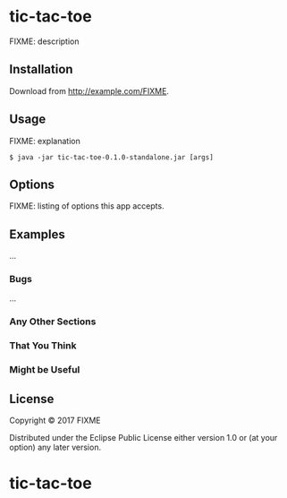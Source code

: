 # tic-tac-toe

FIXME: description

## Installation

Download from http://example.com/FIXME.

## Usage

FIXME: explanation

    $ java -jar tic-tac-toe-0.1.0-standalone.jar [args]

## Options

FIXME: listing of options this app accepts.

## Examples

...

### Bugs

...

### Any Other Sections
### That You Think
### Might be Useful

## License

Copyright © 2017 FIXME

Distributed under the Eclipse Public License either version 1.0 or (at
your option) any later version.
# tic-tac-toe
